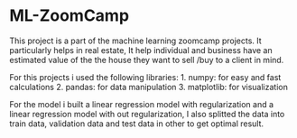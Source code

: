 # ML-ZoomCamp
This project is a part of the machine learning zoomcamp projects. It particularly helps in real estate, It help individual and business have an estimated value of the 
the house they want to sell /buy to a client in mind.

For this projects i used the following libraries: 1. numpy: for easy and fast calculations
                                                  2. pandas: for data manipulation
                                                  3. matplotlib: for visualization

For the model i built a linear regression model with regularization and a linear regression model with out regularization, I also splitted the data into train data,
validation data and test data in other to get optimal result.
